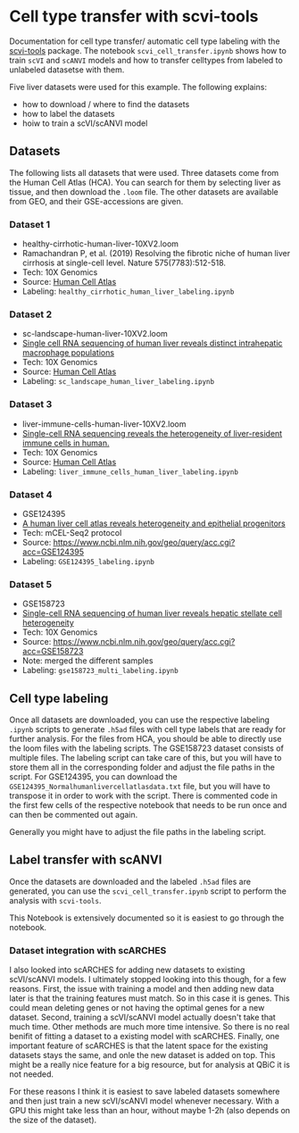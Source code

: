 # Cell type transfer with scvi-tools

Documentation for cell type transfer/ automatic cell type labeling with the [scvi-tools](https://scvi-tools.org/) package.
The notebook `scvi_cell_transfer.ipynb` shows how to train `scVI` and `scANVI` models and how to transfer celltypes from
labeled to unlabeled datasetse with them.

Five liver datasets were used for this example. The following explains:

* how to download / where to find the datasets
* how to label the datasets
* hoiw to train a scVI/scANVI model

## Datasets

The following lists all datasets that were used. Three datasets come from the Human Cell Atlas (HCA). You can search for them by selecting liver as tissue, and then download the `.loom` file. The other datasets are available from GEO, and their GSE-accessions are given.

### Dataset 1

* healthy-cirrhotic-human-liver-10XV2.loom
* Ramachandran P, et al. (2019) Resolving the fibrotic niche of human liver cirrhosis at single-cell level. Nature 575(7783):512-518.
* Tech: 10X Genomics
* Source: [Human Cell Atlas](https://data.humancellatlas.org/)
* Labeling: `healthy_cirrhotic_human_liver_labeling.ipynb`

### Dataset 2

* sc-landscape-human-liver-10XV2.loom
* [Single cell RNA sequencing of human liver reveals distinct intrahepatic macrophage populations](https://www.ncbi.nlm.nih.gov/pmc/articles/PMC6197289/)
* Tech: 10X Genomics
* Source: [Human Cell Atlas](https://data.humancellatlas.org/)
* Labeling: `sc_landscape_human_liver_labeling.ipynb`

### Dataset 3

* liver-immune-cells-human-liver-10XV2.loom
* [Single-cell RNA sequencing reveals the heterogeneity of liver-resident immune cells in human.](https://www.nature.com/articles/s41421-020-0157-z)
* Tech: 10X Genomics
* Source: [Human Cell Atlas](https://data.humancellatlas.org/)
* Labeling: `liver_immune_cells_human_liver_labeling.ipynb`

### Dataset 4

* GSE124395
* [A human liver cell atlas reveals heterogeneity and epithelial progenitors](https://www.nature.com/articles/s41586-019-1373-2)
* Tech: mCEL-Seq2 protocol
* Source: <https://www.ncbi.nlm.nih.gov/geo/query/acc.cgi?acc=GSE124395>
* Labeling: `GSE124395_labeling.ipynb`

### Dataset 5

* GSE158723
* [Single-cell RNA sequencing of human liver reveals hepatic stellate cell heterogeneity](https://www.sciencedirect.com/science/article/pii/S2589555921000549)
* Tech: 10X Genomics
* Source: <https://www.ncbi.nlm.nih.gov/geo/query/acc.cgi?acc=GSE158723>
* Note: merged the different samples
* Labeling: `gse158723_multi_labeling.ipynb`

## Cell type labeling

Once all datasets are downloaded, you can use the respective labeling `.ipynb` scripts to generate `.h5ad` files with cell type labels that are ready for further analysis. For the files from HCA, you should be able to directly use the loom files with the labeling scripts. The GSE158723 dataset consists of multiple files. The labeling script can take care of this, but you will have to store them all in the corresponding folder and adjust the file paths in the script. For GSE124395, you can download the `GSE124395_Normalhumanlivercellatlasdata.txt` file, but you will have to transpose it in order to work with the script. There is commented code in the first few cells of the respective notebook that needs to be run once and can then be commented out again.

Generally you might have to adjust the file paths in the labeling script.

## Label transfer with scANVI

Once the datasets are downloaded and the labeled `.h5ad` files are generated, you can use the `scvi_cell_transfer.ipynb` script to perform the analysis with `scvi-tools`.

This Notebook is extensively documented so it is easiest to go through the notebook.

### Dataset integration with scARCHES

I also looked into scARCHES for adding new datasets to existing scVI/scANVI models. I ultimately stopped looking into this though, for a few reasons.
First, the issue with training a model and then adding new data later is that the training features must match. So in this case it is genes. This could mean deleting genes
or not having the optimal genes for a new dataset.
Second, training a scVI/scANVI model actually doesn't take that much time. Other methods are much more time intensive. So there is no real benifit of fitting a dataset to
a existing model with scARCHES.
Finally, one important feature of scARCHES is that the latent space for the existing datasets stays the same, and onle the new dataset is added on top. This might be a really nice feature for a big resource, but for analysis at QBiC it is not needed.

For these reasons I think it is easiest to save labeled datasets somewhere and then just train a new scVI/scANVI model whenever necessary. With a GPU this might take less than an hour, without maybe 1-2h (also depends on the size of the dataset).